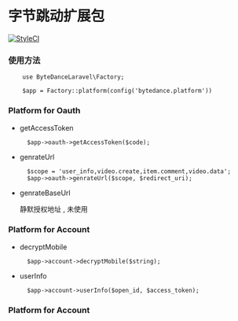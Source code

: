 # 字节跳动扩展包
[![StyleCI](https://github.styleci.io/repos/335143363/shield?branch=main)](https://github.styleci.io/repos/335143363?branch=main)
### 使用方法

        use ByteDanceLaravel\Factory;

        $app = Factory::platform(config('bytedance.platform'))

### Platform for Oauth

* getAccessToken

        $app->oauth->getAccessToken($code);

* genrateUrl

        $scope = 'user_info,video.create,item.comment,video.data';
        $app->oauth->genrateUrl($scope, $redirect_uri);

* genrateBaseUrl

    静默授权地址 , 未使用

### Platform for Account

* decryptMobile

        $app->account->decryptMobile($string);

* userInfo

        $app->account->userInfo($open_id, $access_token);

### Platform for Account


